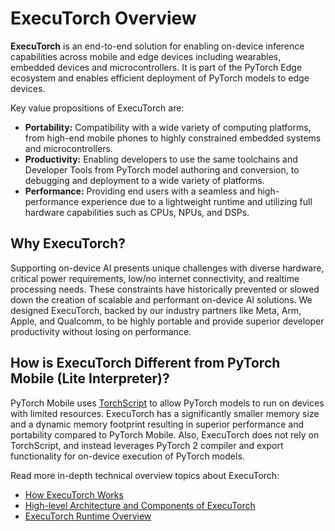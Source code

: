 # ExecuTorch Overview

**ExecuTorch** is an end-to-end solution for enabling on-device inference
capabilities across mobile and edge devices including wearables, embedded
devices and microcontrollers. It is part of the PyTorch Edge ecosystem and
enables efficient deployment of PyTorch models to edge devices.

Key value propositions of ExecuTorch are:

- **Portability:** Compatibility with a wide variety of computing platforms,
  from high-end mobile phones to highly constrained embedded systems and
  microcontrollers.
- **Productivity:** Enabling developers to use the same toolchains and Developer
  Tools from PyTorch model authoring and conversion, to debugging and deployment
  to a wide variety of platforms.
- **Performance:** Providing end users with a seamless and high-performance
  experience due to a lightweight runtime and utilizing full hardware
  capabilities such as CPUs, NPUs, and DSPs.

## Why ExecuTorch?

Supporting on-device AI presents unique challenges with diverse hardware,
critical power requirements, low/no internet connectivity, and realtime
processing needs. These constraints have historically prevented or slowed down
the creation of scalable and performant on-device AI solutions. We designed
ExecuTorch, backed by our industry partners like Meta, Arm, Apple, and Qualcomm,
to be highly portable and provide superior developer productivity without losing
on performance.

## How is ExecuTorch Different from PyTorch Mobile (Lite Interpreter)?

PyTorch Mobile uses [TorchScript](https://pytorch.org/docs/stable/jit.html) to
allow PyTorch models to run on devices with limited resources. ExecuTorch has a
significantly smaller memory size and a dynamic memory footprint resulting in
superior performance and portability compared to PyTorch Mobile. Also, ExecuTorch
does not rely on TorchScript, and instead leverages PyTorch 2 compiler and export
functionality for on-device execution of PyTorch models.

Read more in-depth technical overview topics about ExecuTorch:

- [How ExecuTorch Works](intro-how-it-works.md)
- [High-level Architecture and Components of ExecuTorch](getting-started-architecture.md)
- [ExecuTorch Runtime Overview](runtime-overview.md)
